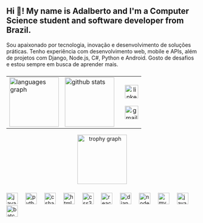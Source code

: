 <h2 align="left">Hi 👋! My name is Adalberto and I'm a Computer Science student and software developer from Brazil.</h2>

Sou apaixonado por tecnologia, inovação e desenvolvimento de soluções práticas. Tenho experiência com desenvolvimento web, mobile e APIs, além de projetos com Django, Node.js, C#, Python e Android. Gosto de desafios e estou sempre em busca de aprender mais.

###

<table>
  <tr>
    <td>
      <img src="https://github-readme-stats.vercel.app/api/top-langs?username=Adalbert-s&locale=pt-br&layout=compact&card_width=250&langs_count=5&theme=dracula&hide_border=false" height="130" alt="languages graph" />
    </td>
    <td>
      <img src="https://github-readme-stats.vercel.app/api?username=Adalbert-s&show_icons=true&theme=dracula&card_width=250&hide_border=false" height="130" alt="github stats" />
    </td>
    <td valign="middle" align="center" style="padding-left: 20px;">
      <a href="https://www.linkedin.com/in/adalberto-s/" target="_blank" rel="noopener noreferrer">
        <img src="https://img.shields.io/static/v1?message=LinkedIn&logo=linkedin&label=&color=0077B5&logoColor=white&labelColor=&style=for-the-badge" height="35" alt="linkedin logo" />
      </a>
      <br /><br />
      <a href="mailto:adalbertosantospinheiro@outlook.com">
        <img src="https://img.shields.io/static/v1?message=Gmail&logo=gmail&label=&color=D14836&logoColor=white&labelColor=&style=for-the-badge" height="35" alt="gmail logo" />
      </a>
    </td>
  </tr>
</table>

<div align="center" style="margin-top: 10px;">
  <img src="https://github-profile-trophy.vercel.app/?username=Adalbert-s&theme=dracula&column=-1&row=1&margin-w=8&margin-h=8&no-bg=false&no-frame=false" height="130" alt="trophy graph" />
</div>

###

<div align="left">
  <img src="https://cdn.jsdelivr.net/gh/devicons/devicon/icons/javascript/javascript-original.svg" height="30" alt="javascript logo" />
  <img width="12" />
  <img src="https://cdn.jsdelivr.net/gh/devicons/devicon/icons/python/python-original.svg" height="30" alt="python logo" />
  <img width="12" />
  <img src="https://cdn.jsdelivr.net/gh/devicons/devicon/icons/csharp/csharp-original.svg" height="30" alt="csharp logo" />
  <img width="12" />
  <img src="https://cdn.jsdelivr.net/gh/devicons/devicon/icons/html5/html5-original.svg" height="30" alt="html5 logo" />
  <img width="12" />
  <img src="https://cdn.jsdelivr.net/gh/devicons/devicon/icons/css3/css3-original.svg" height="30" alt="css3 logo" />
  <img width="12" />
  <img src="https://cdn.jsdelivr.net/gh/devicons/devicon/icons/react/react-original.svg" height="30" alt="react logo" />
  <img width="12" />
  <img src="https://cdn.jsdelivr.net/gh/devicons/devicon/icons/django/django-plain.svg" height="30" alt="django logo" />
  <img width="12" />
  <img src="https://cdn.jsdelivr.net/gh/devicons/devicon/icons/nodejs/nodejs-original.svg" height="30" alt="nodejs logo" />
  <img width="12" />
  <img src="https://cdn.jsdelivr.net/gh/devicons/devicon/icons/mysql/mysql-original.svg" height="30" alt="mysql logo" />
  <img width="12" />
  <img src="https://cdn.jsdelivr.net/gh/devicons/devicon/icons/java/java-original.svg" height="30" alt="java logo" />
  <img width="12" />
  <img src="https://img.icons8.com/color/48/000000/console.png" height="30" alt="batch/shell script" />
</div>

###

<br clear="both" />
